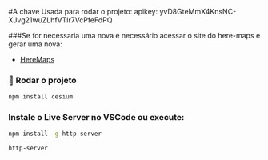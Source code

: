 #A chave Usada para rodar o projeto:
apikey: yvD8GteMmX4KnsNC-XJvg21wuZLhfVTlr7VcPfeFdPQ

###Se for necessaria uma nova é necessário acessar o site do here-maps e gerar uma nova: 
- [HereMaps](https://platform.here.com/access/apps/7YFcbI5pFHfZq5gObngj)   

### 🚀 Rodar o projeto
```bash
npm install cesium
```
### Instale o Live Server no VSCode **ou** execute:
```bash
npm install -g http-server

http-server
```
